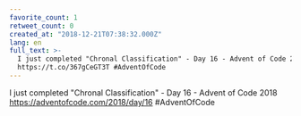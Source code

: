 ```yaml
---
favorite_count: 1
retweet_count: 0
created_at: "2018-12-21T07:38:32.000Z"
lang: en
full_text: >-
  I just completed "Chronal Classification" - Day 16 - Advent of Code 2018
  https://t.co/367gCeGT3T #AdventOfCode
---
```


I just completed "Chronal Classification" - Day 16 - Advent of Code 2018
<https://adventofcode.com/2018/day/16> #AdventOfCode
